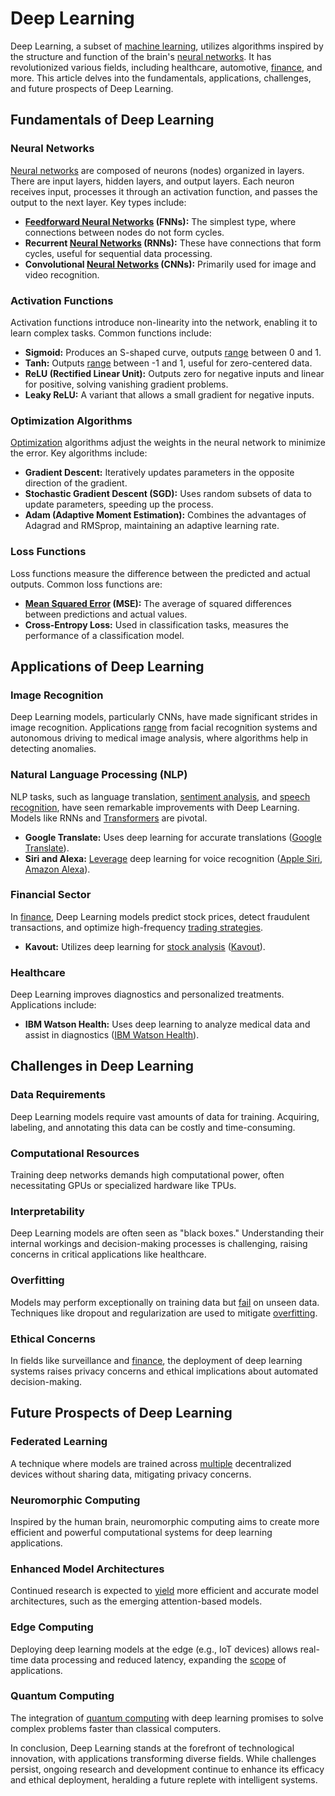 # Deep Learning

Deep Learning, a subset of [machine learning](../m/machine_learning.md), utilizes algorithms inspired by the structure and function of the brain's [neural networks](../n/neural_networks_in_trading.md). It has revolutionized various fields, including healthcare, automotive, [finance](../f/finance.md), and more. This article delves into the fundamentals, applications, challenges, and future prospects of Deep Learning.

## Fundamentals of Deep Learning

### Neural Networks
[Neural networks](../n/neural_networks_in_trading.md) are composed of neurons (nodes) organized in layers. There are input layers, hidden layers, and output layers. Each neuron receives input, processes it through an activation function, and passes the output to the next layer. Key types include:

- **[Feedforward Neural Networks](../f/feedforward_neural_networks.md) (FNNs):** The simplest type, where connections between nodes do not form cycles.
- **Recurrent [Neural Networks](../n/neural_networks_in_trading.md) (RNNs):** These have connections that form cycles, useful for sequential data processing.
- **Convolutional [Neural Networks](../n/neural_networks_in_trading.md) (CNNs):** Primarily used for image and video recognition.

### Activation Functions
Activation functions introduce non-linearity into the network, enabling it to learn complex tasks. Common functions include:

- **Sigmoid:** Produces an S-shaped curve, outputs [range](../r/range.md) between 0 and 1.
- **Tanh:** Outputs [range](../r/range.md) between -1 and 1, useful for zero-centered data.
- **ReLU (Rectified Linear Unit):** Outputs zero for negative inputs and linear for positive, solving vanishing gradient problems.
- **Leaky ReLU:** A variant that allows a small gradient for negative inputs.

### Optimization Algorithms
[Optimization](../o/optimization.md) algorithms adjust the weights in the neural network to minimize the error. Key algorithms include:

- **Gradient Descent:** Iteratively updates parameters in the opposite direction of the gradient.
- **Stochastic Gradient Descent (SGD):** Uses random subsets of data to update parameters, speeding up the process.
- **Adam (Adaptive Moment Estimation):** Combines the advantages of Adagrad and RMSprop, maintaining an adaptive learning rate.

### Loss Functions
Loss functions measure the difference between the predicted and actual outputs. Common loss functions are:

- **[Mean Squared Error](../m/mean_squared_error.md) (MSE):** The average of squared differences between predictions and actual values.
- **Cross-Entropy Loss:** Used in classification tasks, measures the performance of a classification model.

## Applications of Deep Learning

### Image Recognition
Deep Learning models, particularly CNNs, have made significant strides in image recognition. Applications [range](../r/range.md) from facial recognition systems and autonomous driving to medical image analysis, where algorithms help in detecting anomalies.

### Natural Language Processing (NLP)
NLP tasks, such as language translation, [sentiment analysis](../s/sentiment_analysis.md), and [speech recognition](../s/speech_recognition.md), have seen remarkable improvements with Deep Learning. Models like RNNs and [Transformers](../t/transformers.md) are pivotal.

- **Google Translate:** Uses deep learning for accurate translations ([Google Translate](https://translate.google.com)).
- **Siri and Alexa:** [Leverage](../l/leverage.md) deep learning for voice recognition ([Apple Siri](https://www.apple.com/siri/), [Amazon Alexa](https://developer.amazon.com/en-US/alexa)).

### Financial Sector
In [finance](../f/finance.md), Deep Learning models predict stock prices, detect fraudulent transactions, and optimize high-frequency [trading strategies](../t/trading_strategies.md).

- **Kavout:** Utilizes deep learning for [stock analysis](../s/stock_analysis.md) ([Kavout](https://kavout.com/)).

### Healthcare
Deep Learning improves diagnostics and personalized treatments. Applications include:

- **IBM Watson Health:** Uses deep learning to analyze medical data and assist in diagnostics ([IBM Watson Health](https://www.ibm.com/watson-health)).

## Challenges in Deep Learning

### Data Requirements
Deep Learning models require vast amounts of data for training. Acquiring, labeling, and annotating this data can be costly and time-consuming.

### Computational Resources
Training deep networks demands high computational power, often necessitating GPUs or specialized hardware like TPUs.

### Interpretability
Deep Learning models are often seen as "black boxes." Understanding their internal workings and decision-making processes is challenging, raising concerns in critical applications like healthcare.

### Overfitting
Models may perform exceptionally on training data but [fail](../f/fail.md) on unseen data. Techniques like dropout and regularization are used to mitigate [overfitting](../o/overfitting.md).

### Ethical Concerns
In fields like surveillance and [finance](../f/finance.md), the deployment of deep learning systems raises privacy concerns and ethical implications about automated decision-making.

## Future Prospects of Deep Learning

### Federated Learning
A technique where models are trained across [multiple](../m/multiple.md) decentralized devices without sharing data, mitigating privacy concerns.

### Neuromorphic Computing
Inspired by the human brain, neuromorphic computing aims to create more efficient and powerful computational systems for deep learning applications.

### Enhanced Model Architectures
Continued research is expected to [yield](../y/yield.md) more efficient and accurate model architectures, such as the emerging attention-based models.

### Edge Computing
Deploying deep learning models at the edge (e.g., IoT devices) allows real-time data processing and reduced latency, expanding the [scope](../s/scope.md) of applications.

### Quantum Computing
The integration of [quantum computing](../q/quantum_computing_in_trading.md) with deep learning promises to solve complex problems faster than classical computers.

In conclusion, Deep Learning stands at the forefront of technological innovation, with applications transforming diverse fields. While challenges persist, ongoing research and development continue to enhance its efficacy and ethical deployment, heralding a future replete with intelligent systems.
